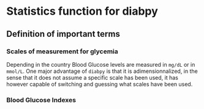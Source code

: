 # Statistics function for diabpy

## Definition of important terms

### Scales of measurement for glycemia

Depending in the country Blood Glucose levels are measured in `mg/dL` or
in `mmol/L`. One major advantage of `diabpy` is that it is adimensionnalized, in the sense that it does not assume a specific scale has been used, it has however capable of switching and guessing what scales have been used. 


### Blood Glucose Indexes




